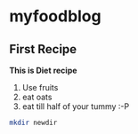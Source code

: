 # myfoodblog

## First Recipe

**This is Diet recipe**

1. Use fruits
2. eat oats
3. eat till half of your tummy :-P


```bash
mkdir newdir

```